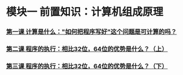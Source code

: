 # 模块一 前置知识：计算机组成原理

### [第一课 计算是什么："如何把程序写好"这个问题是可计算的吗？](计算机组成原理-计算是什么？.md)

### [第二课 程序的执行：相比32位，64位的优势是什么？（上）](程序的执行：相比32位，64位的优势是什么？（上）.md)

### [第三课 程序的执行：相比32位，64位的优势是什么？（下）](程序的执行：相比32位，64位的优势是什么？（下）.md)
